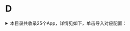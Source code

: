 # D
<details>
<summary>
本目录共收录25个App，详情见如下，单击导入对应配置：
</summary>

 自动导入功能依赖 [【神机模块】](https://raw.githubusercontent.com/zirawell/R-Store/main/Rule/Surge/Redirect/DivineEngine.sgmodule)
- [Daum](https://surge.app/install-module?url=https%3A%2F%2Fraw.githubusercontent.com%2Fzirawell%2FR-Store%2Fmain%2FRule%2FSurge%2FAdblock%2FApp%2FD%2FDaum%2Fdaum.sgmodule)
- [丁香医生](https://surge.app/install-module?url=https%3A%2F%2Fraw.githubusercontent.com%2Fzirawell%2FR-Store%2Fmain%2FRule%2FSurge%2FAdblock%2FApp%2FD%2F%E4%B8%81%E9%A6%99%E5%8C%BB%E7%94%9F%2Fdxys.sgmodule)
- [丁香园](https://surge.app/install-module?url=https%3A%2F%2Fraw.githubusercontent.com%2Fzirawell%2FR-Store%2Fmain%2FRule%2FSurge%2FAdblock%2FApp%2FD%2F%E4%B8%81%E9%A6%99%E5%9B%AD%2Fdxy.sgmodule)
- [东方航空](https://surge.app/install-module?url=https%3A%2F%2Fraw.githubusercontent.com%2Fzirawell%2FR-Store%2Fmain%2FRule%2FSurge%2FAdblock%2FApp%2FD%2F%E4%B8%9C%E6%96%B9%E8%88%AA%E7%A9%BA%2Fceair.sgmodule)
- [东方财富](https://surge.app/install-module?url=https%3A%2F%2Fraw.githubusercontent.com%2Fzirawell%2FR-Store%2Fmain%2FRule%2FSurge%2FAdblock%2FApp%2FD%2F%E4%B8%9C%E6%96%B9%E8%B4%A2%E5%AF%8C%2Feastmoney.sgmodule)
- [东风日产](https://surge.app/install-module?url=https%3A%2F%2Fraw.githubusercontent.com%2Fzirawell%2FR-Store%2Fmain%2FRule%2FSurge%2FAdblock%2FApp%2FD%2F%E4%B8%9C%E9%A3%8E%E6%97%A5%E4%BA%A7%2Fnissan.sgmodule)
- [到梦空间](https://surge.app/install-module?url=https%3A%2F%2Fraw.githubusercontent.com%2Fzirawell%2FR-Store%2Fmain%2FRule%2FSurge%2FAdblock%2FApp%2FD%2F%E5%88%B0%E6%A2%A6%E7%A9%BA%E9%97%B4%2F5idream.sgmodule)
- [动卡空间](https://surge.app/install-module?url=https%3A%2F%2Fraw.githubusercontent.com%2Fzirawell%2FR-Store%2Fmain%2FRule%2FSurge%2FAdblock%2FApp%2FD%2F%E5%8A%A8%E5%8D%A1%E7%A9%BA%E9%97%B4%2Fecitic.sgmodule)
- [叮咚买菜](https://surge.app/install-module?url=https%3A%2F%2Fraw.githubusercontent.com%2Fzirawell%2FR-Store%2Fmain%2FRule%2FSurge%2FAdblock%2FApp%2FD%2F%E5%8F%AE%E5%92%9A%E4%B9%B0%E8%8F%9C%2Fddxq.sgmodule)
- [叮达出行](https://surge.app/install-module?url=https%3A%2F%2Fraw.githubusercontent.com%2Fzirawell%2FR-Store%2Fmain%2FRule%2FSurge%2FAdblock%2FApp%2FD%2F%E5%8F%AE%E8%BE%BE%E5%87%BA%E8%A1%8C%2Fdingda.sgmodule)
- [嘀嗒出行](https://surge.app/install-module?url=https%3A%2F%2Fraw.githubusercontent.com%2Fzirawell%2FR-Store%2Fmain%2FRule%2FSurge%2FAdblock%2FApp%2FD%2F%E5%98%80%E5%97%92%E5%87%BA%E8%A1%8C%2Fdidapinche.sgmodule)
- [堆糖](https://surge.app/install-module?url=https%3A%2F%2Fraw.githubusercontent.com%2Fzirawell%2FR-Store%2Fmain%2FRule%2FSurge%2FAdblock%2FApp%2FD%2F%E5%A0%86%E7%B3%96%2Fduitang.sgmodule)
- [大众点评](https://surge.app/install-module?url=https%3A%2F%2Fraw.githubusercontent.com%2Fzirawell%2FR-Store%2Fmain%2FRule%2FSurge%2FAdblock%2FApp%2FD%2F%E5%A4%A7%E4%BC%97%E7%82%B9%E8%AF%84%2Fdianping.sgmodule)
- [大智慧](https://surge.app/install-module?url=https%3A%2F%2Fraw.githubusercontent.com%2Fzirawell%2FR-Store%2Fmain%2FRule%2FSurge%2FAdblock%2FApp%2FD%2F%E5%A4%A7%E6%99%BA%E6%85%A7%2Fdzh.sgmodule)
- [大疆商城](https://surge.app/install-module?url=https%3A%2F%2Fraw.githubusercontent.com%2Fzirawell%2FR-Store%2Fmain%2FRule%2FSurge%2FAdblock%2FApp%2FD%2F%E5%A4%A7%E7%96%86%E5%95%86%E5%9F%8E%2Fdji.sgmodule)
- [大麦](https://surge.app/install-module?url=https%3A%2F%2Fraw.githubusercontent.com%2Fzirawell%2FR-Store%2Fmain%2FRule%2FSurge%2FAdblock%2FApp%2FD%2F%E5%A4%A7%E9%BA%A6%2Fdamai.sgmodule)
- [当当云阅读](https://surge.app/install-module?url=https%3A%2F%2Fraw.githubusercontent.com%2Fzirawell%2FR-Store%2Fmain%2FRule%2FSurge%2FAdblock%2FApp%2FD%2F%E5%BD%93%E5%BD%93%E4%BA%91%E9%98%85%E8%AF%BB%2Fdangdang.sgmodule)
- [得物](https://surge.app/install-module?url=https%3A%2F%2Fraw.githubusercontent.com%2Fzirawell%2FR-Store%2Fmain%2FRule%2FSurge%2FAdblock%2FApp%2FD%2F%E5%BE%97%E7%89%A9%2Fdewu.sgmodule)
- [懂球帝](https://surge.app/install-module?url=https%3A%2F%2Fraw.githubusercontent.com%2Fzirawell%2FR-Store%2Fmain%2FRule%2FSurge%2FAdblock%2FApp%2FD%2F%E6%87%82%E7%90%83%E5%B8%9D%2Fdongqiudi.sgmodule)
- [斗鱼直播](https://surge.app/install-module?url=https%3A%2F%2Fraw.githubusercontent.com%2Fzirawell%2FR-Store%2Fmain%2FRule%2FSurge%2FAdblock%2FApp%2FD%2F%E6%96%97%E9%B1%BC%E7%9B%B4%E6%92%AD%2Fdouyu.sgmodule)
- [滴滴出行](https://surge.app/install-module?url=https%3A%2F%2Fraw.githubusercontent.com%2Fzirawell%2FR-Store%2Fmain%2FRule%2FSurge%2FAdblock%2FApp%2FD%2F%E6%BB%B4%E6%BB%B4%E5%87%BA%E8%A1%8C%2Fdidi.sgmodule)
- [电E宝](https://surge.app/install-module?url=https%3A%2F%2Fraw.githubusercontent.com%2Fzirawell%2FR-Store%2Fmain%2FRule%2FSurge%2FAdblock%2FApp%2FD%2F%E7%94%B5E%E5%AE%9D%2Fdeb.sgmodule)
- [盯盯拍](https://surge.app/install-module?url=https%3A%2F%2Fraw.githubusercontent.com%2Fzirawell%2FR-Store%2Fmain%2FRule%2FSurge%2FAdblock%2FApp%2FD%2F%E7%9B%AF%E7%9B%AF%E6%8B%8D%2Fddpai.sgmodule)
- [豆瓣](https://surge.app/install-module?url=https%3A%2F%2Fraw.githubusercontent.com%2Fzirawell%2FR-Store%2Fmain%2FRule%2FSurge%2FAdblock%2FApp%2FD%2F%E8%B1%86%E7%93%A3%2Fdouban.sgmodule)
- [达达秒送骑士](https://surge.app/install-module?url=https%3A%2F%2Fraw.githubusercontent.com%2Fzirawell%2FR-Store%2Fmain%2FRule%2FSurge%2FAdblock%2FApp%2FD%2F%E8%BE%BE%E8%BE%BE%E7%A7%92%E9%80%81%E9%AA%91%E5%A3%AB%2Fimdada.sgmodule)

</details>
